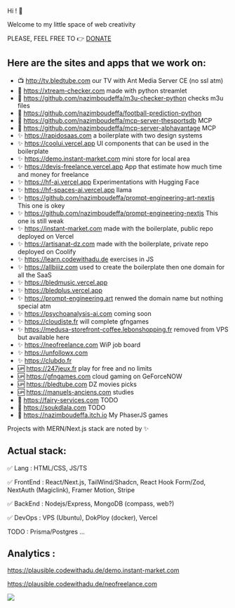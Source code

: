 Hi ! 👋

Welcome to my little space of web creativity

PLEASE, FEEL FREE TO :point_right: [DONATE](https://github.com/nazimboudeffa/nazimboudeffa/blob/main/README-more.md)

Here are the sites and apps that we work on:
--
- 📺 http://tv.bledtube.com our TV with Ant Media Server CE (no ssl atm)
- 🐍 https://xtream-checker.com made with python streamlet
- 🐍 https://github.com/nazimboudeffa/m3u-checker-python checks m3u files
- 🐍 https://github.com/nazimboudeffa/football-prediction-python
- 🐍 https://github.com/nazimboudeffa/mcp-server-thesportsdb MCP
- 🐍 https://github.com/nazimboudeffa/mcp-server-alphavantage MCP
- :sparkles: https://rapidosaas.com a boilerplate with two design systems
- :sparkles: https://coolui.vercel.app UI components that can be used in the boilerplate
- :sparkles: https://demo.instant-market.com mini store for local area
- :sparkles: https://devis-freelance.vercel.app App that estimate how much time and money for freelance
- :sparkles: https://hf-ai.vercel.app Experimentations with Hugging Face
- :sparkles: https://hf-spaces-ai.vercel.app llama
- :sparkles: https://github.com/nazimboudeffa/prompt-engineering-art-nextjs This one is okey
- :sparkles: https://github.com/nazimboudeffa/prompt-engineering-nextjs This one is still weak
- :sparkles: https://instant-market.com made with the boilerplate, public repo deployed on Vercel
- :sparkles: https://artisanat-dz.com made with the boilerplate, private repo deployed on Coolify
- :sparkles: https://learn.codewithadu.de exercises in JS
- :sparkles: https://allbiiiz.com used to create the boilerplate then one domain for all the SaaS
- :sparkles: https://bledmusic.vercel.app
- :sparkles: https://bledplus.vercel.app
- :sparkles: https://prompt-engineering.art renwed the domain name but nothing special atm
- :sparkles: https://psychoanalysis-ai.com coming soon
- :sparkles: https://cloudiste.fr will complete gfngames
- :sparkles: https://medusa-storefront-coffee.lebonshopping.fr removed from VPS but available here
- :sparkles: https://neofreelance.com WiP job board
- :sparkles: https://unfollowx.com
- :sparkles: https://clubdo.fr
- :up: https://247jeux.fr play for free and no limits
- :up: https://gfngames.com cloud gaming on GeForceNOW
- :up: https://bledtube.com DZ movies picks
- :up: https://manuels-anciens.com studies
- :large_blue_diamond: https://fairy-services.com TODO
- :large_blue_diamond: https://soukdlala.com TODO
- :gun: https://nazimboudeffa.itch.io My PhaserJS games

Projects with MERN/Next.js stack are noted by :sparkles:

Actual stack:
---

:white_check_mark: Lang : HTML/CSS, JS/TS

:white_check_mark: FrontEnd : React/Next.js, TailWind/Shadcn, React Hook Form/Zod, NextAuth (Magiclink), Framer Motion, Stripe

:white_check_mark: BackEnd : Nodejs/Express, MongoDB (compass, web?)

:white_check_mark: DevOps : VPS (Ubuntu), DokPloy (docker), Vercel

TODO : Prisma/Postgres ...

Analytics :
---

https://plausible.codewithadu.de/demo.instant-market.com

https://plausible.codewithadu.de/neofreelance.com

![](https://komarev.com/ghpvc/?username=nazimboudeffa&color=blue)
